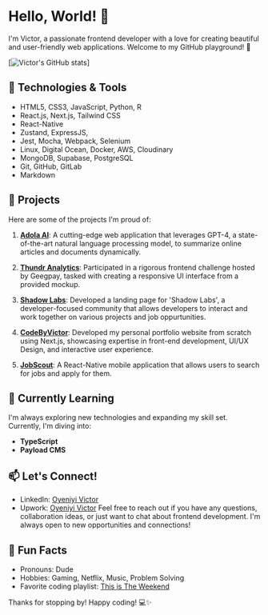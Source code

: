 # Hello, World! 👋

I'm Victor, a passionate frontend developer with a love for creating beautiful and user-friendly web applications. Welcome to my GitHub playground! 🚀

[![Victor's GitHub stats](https://github-readme-stats.vercel.app/api?username=rickwiththeportalgun)]

## 🔧 Technologies & Tools

- HTML5, CSS3, JavaScript, Python, R
- React.js, Next.js, Tailwind CSS
- React-Native
- Zustand, ExpressJS,
- Jest, Mocha, Webpack, Selenium
- Linux, Digital Ocean, Docker, AWS, Cloudinary
- MongoDB, Supabase, PostgreSQL
- Git, GitHub, GitLab
- Markdown


## 🚀 Projects

Here are some of the projects I'm proud of:

1. [**Adola AI**](https://adolaai.netlify.app/): A cutting-edge web application that leverages GPT-4, a state-of-the-art natural language processing model, to summarize online articles and documents dynamically.

2. [**Thundr Analytics**](https://4reinermars-geegpay-frontend-challenge.vercel.app/): Participated in a rigorous frontend challenge hosted by Geegpay, tasked with creating a responsive UI interface from a provided mockup.

2. [**Shadow Labs**](https://shadow-labs-nine.vercel.app): Developed a landing page for 'Shadow Labs', a developer-focused community that allows developers to interact and work together on various projects and job oppurtunities.

3. [**CodeByVictor**](https://mynewportfolio-dusky.vercel.app): Developed my personal portfolio website from scratch using Next.js, showcasing expertise in front-end development, UI/UX Design, and interactive user experience.

4. [**JobScout**](https://expo.dev/@victor266/jobng?serviceType=classic&distribution=expo-go): A React-Native mobile application that allows users to search for jobs and apply for them.


## 🌱 Currently Learning

I'm always exploring new technologies and expanding my skill set. Currently, I'm diving into:

- **TypeScript**
- **Payload CMS**

## 📫 Let's Connect!

- LinkedIn: [Oyeniyi Victor](https://www.linkedin.com/in/quantumui/)
- Upwork: [Oyeniyi Victor](https://www.upwork.com/freelancers/~01171c80fa0b139215)
Feel free to reach out if you have any questions, collaboration ideas, or just want to chat about frontend development. I'm always open to new opportunities and connections!

## 🎨 Fun Facts

- Pronouns: Dude
- Hobbies: Gaming, Netflix, Music, Problem Solving
- Favorite coding playlist: [This is The Weekend](https://open.spotify.com/playlist/37i9dQZF1DX6bnzK9KPvrz?si=2b1791b9dbff402a)

Thanks for stopping by! Happy coding! 💻✨
